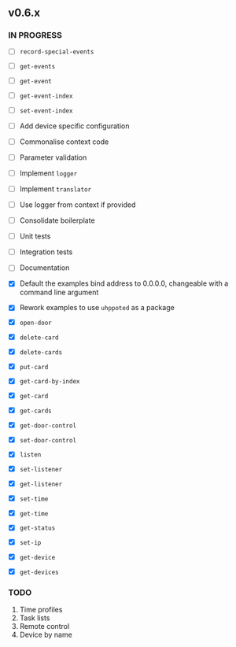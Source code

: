 ## v0.6.x

### IN PROGRESS

- [ ] `record-special-events`
- [ ] `get-events`
- [ ] `get-event`
- [ ] `get-event-index`
- [ ] `set-event-index`

- [ ] Add device specific configuration
- [ ] Commonalise context code
- [ ] Parameter validation
- [ ] Implement `logger`
- [ ] Implement `translator`
- [ ] Use logger from context if provided
- [ ] Consolidate boilerplate
- [ ] Unit tests
- [ ] Integration tests
- [ ] Documentation

- [x] Default the examples bind address to 0.0.0.0, changeable with a command line argument
- [x] Rework examples to use `uhppoted` as a package
- [x] `open-door`
- [x] `delete-card`
- [x] `delete-cards`
- [x] `put-card`
- [x] `get-card-by-index`
- [x] `get-card`
- [x] `get-cards`
- [x] `get-door-control`
- [x] `set-door-control`
- [x] `listen`
- [x] `set-listener`
- [x] `get-listener`
- [x] `set-time`
- [x] `get-time`
- [x] `get-status`
- [x] `set-ip`
- [x] `get-device`
- [x] `get-devices`

### TODO

1. Time profiles
2. Task lists
3. Remote control
4. Device by name
